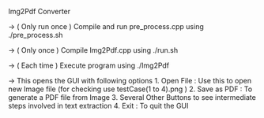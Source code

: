 Img2Pdf Converter


-> ( Only run once ) Compile and run pre_process.cpp using ./pre_process.sh

-> ( Only once ) Compile Img2Pdf.cpp using ./run.sh

-> ( Each time ) Execute program using ./Img2Pdf

-> This opens the GUI with following options
	1. Open File : Use this to open new Image file (for checking use testCase(1 to 4).png )
	2. Save as PDF : To generate a PDF file from Image
	3. Several Other Buttons to see intermediate steps involved in text extraction
	4. Exit : To quit the GUI

